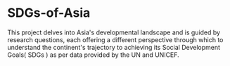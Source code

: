 # SDGs-of-Asia
This project delves into Asia's developmental landscape and is guided by research questions, each offering a different perspective through which to understand the continent's trajectory to achieving its Social Development Goals( SDGs ) as per data provided by the UN and UNICEF.
